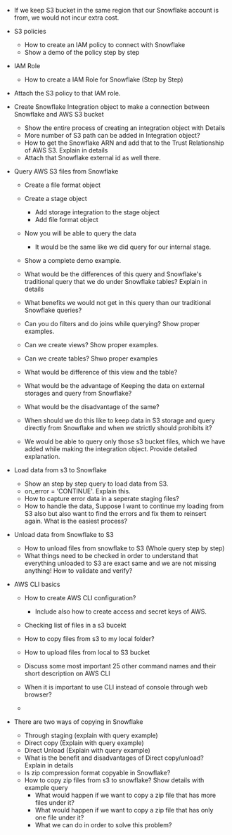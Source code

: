 - If we keep S3 bucket in the same region that our Snowflake account is from, we would not incur extra cost.
- S3 policies
    - How to create an IAM policy to connect with Snowflake
    - Show a demo of the policy step by step

- IAM Role
    - How to create a IAM Role for Snowflake (Step by Step)

- Attach the S3 policy to that IAM role.

- Create Snowflake Integration object to make a connection between Snowflake and AWS S3 bucket
    - Show the entire process of creating an integration object with Details
    - More number of S3 path can be added in Integration object?
    - How to get the Snowflake ARN and add that to the Trust Relationship of AWS S3. Explain in details
    - Attach that Snowflake external id as well there.


- Query AWS S3 files from Snowflake
    - Create a file format object
    - Create a stage object
        - Add storage integration to the stage object
        - Add file format object
    - Now you will be able to query the data
        - It would be the same like we did query for our internal stage. 
    
    - Show a complete demo example.
    - What would be the differences of this query and Snowflake's traditional query that we do under Snowflake tables? Explain in details
    - What benefits we would not get in this query than our traditional Snowflake queries?

    - Can you do filters and do joins while querying? Show proper examples.
    - Can we create views? Show proper examples.
    - Can we create tables? Shwo proper examples
    - What would be difference of this view and the table?
    - What would be the advantage of Keeping the data on external storages and query from Snowflake?
    - What would be the disadvantage of the same?
    - When should we do this like to keep data in S3 storage and query directly from Snowflake and when we strictly should prohibits it?
    - We would be able to query only those s3 bucket files, which we have added while making the integration object. Provide detailed explanation.

- Load data from s3 to Snowflake
    - Show an step by step query to load data from S3.
    - on_error = 'CONTINUE'. Explain this.
    - How to capture error data in a seperate staging files?
    - How to handle the data, Suppose I want to continue my loading from S3 also but also want to find the errors and fix them to reinsert again. What is the easiest process?


- Unload data from Snowflake to S3
    - How to unload files from snowflake to S3 (Whole query step by step)
    - What things need to be checked in order to understand that everything unloaded to S3 are exact same and we are not missing anything! How to validate and verify?

- AWS CLI basics
    - How to create AWS CLI configuration?
        - Include also how to create access and secret keys of AWS.
    - Checking list of files in a s3 bucekt
    - How to copy files from s3 to my local folder?
    - How to upload files from local to S3 bucket


    - Discuss some most important 25 other command names and their short description on AWS CLI


    - When it is important to use CLI instead of console through web browser?
    - 

- There are two ways of copying in Snowflake
    - Through staging (explain with query example)
    - Direct copy (Explain with query example)
    - Direct Unload (Explain with query example)
    - What is the benefit and disadvantages of Direct copy/unload? Explain in details
    - Is zip compression format copyable in Snowflake?
    - How to copy zip files from s3 to snowflake? Show details with example query
        - What would happen if we want to copy a zip file that has more files under it?
        - What would happen if we want to copy a zip file that has only one file under it? 
        - What we can do in order to solve this problem?


